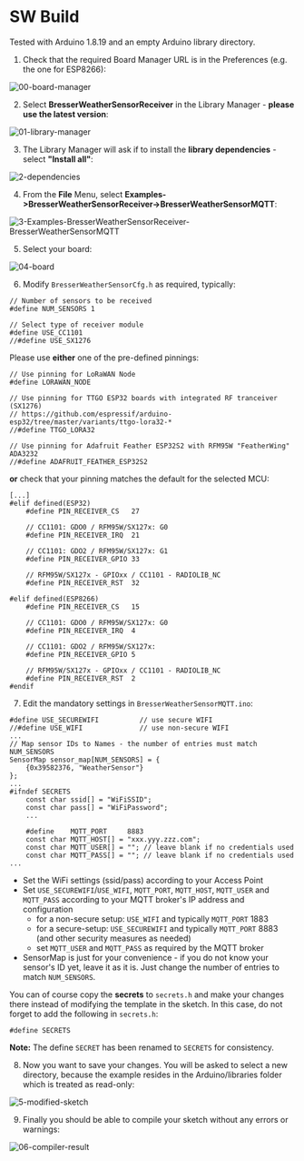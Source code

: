 # SW Build

Tested with Arduino 1.8.19 and an empty Arduino library directory.

1. Check that the required Board Manager URL is in the Preferences (e.g. the one for ESP8266):

![00-board-manager](https://user-images.githubusercontent.com/83612361/196784057-5d0a4494-f6d2-4723-881b-0e1de74a7fd9.png)

2. Select  **BresserWeatherSensorReceiver** in the Library Manager - **please use the latest version**:
 
![01-library-manager](https://user-images.githubusercontent.com/83612361/196784440-13c60b00-e336-4259-876c-a1025bee7ce8.png)

3. The Library Manager will ask if to install the **library dependencies** - select **"Install all"**:

![2-dependencies](https://user-images.githubusercontent.com/83612361/196784660-dbf38a22-d156-4444-a3bf-affdb2d06ac9.png)

4. From the **File** Menu, select **Examples->BresserWeatherSensorReceiver->BresserWeatherSensorMQTT**:

![3-Examples-BresserWeatherSensorReceiver-BresserWeatherSensorMQTT](https://user-images.githubusercontent.com/83612361/196785302-3c46eed5-3656-46cc-a426-017197f67089.png)

5. Select your board:

![04-board](https://user-images.githubusercontent.com/83612361/196785701-72692d15-167a-41f4-a586-59c38fa6e049.png)

6. Modify `BresserWeatherSensorCfg.h` as required, typically:
```
// Number of sensors to be received
#define NUM_SENSORS 1
```
```
// Select type of receiver module
#define USE_CC1101
//#define USE_SX1276
```
Please use **either** one of the pre-defined pinnings:
```
// Use pinning for LoRaWAN Node 
#define LORAWAN_NODE

// Use pinning for TTGO ESP32 boards with integrated RF tranceiver (SX1276)
// https://github.com/espressif/arduino-esp32/tree/master/variants/ttgo-lora32-*
//#define TTGO_LORA32

// Use pinning for Adafruit Feather ESP32S2 with RFM95W "FeatherWing" ADA3232
//#define ADAFRUIT_FEATHER_ESP32S2
```
**or** check that your pinning matches the default for the selected MCU:
```
[...]
#elif defined(ESP32)
    #define PIN_RECEIVER_CS   27
    
    // CC1101: GDO0 / RFM95W/SX127x: G0
    #define PIN_RECEIVER_IRQ  21 
    
    // CC1101: GDO2 / RFM95W/SX127x: G1
    #define PIN_RECEIVER_GPIO 33
    
    // RFM95W/SX127x - GPIOxx / CC1101 - RADIOLIB_NC
    #define PIN_RECEIVER_RST  32

#elif defined(ESP8266)
    #define PIN_RECEIVER_CS   15
    
    // CC1101: GDO0 / RFM95W/SX127x: G0
    #define PIN_RECEIVER_IRQ  4 
    
    // CC1101: GDO2 / RFM95W/SX127x: 
    #define PIN_RECEIVER_GPIO 5 
    
    // RFM95W/SX127x - GPIOxx / CC1101 - RADIOLIB_NC
    #define PIN_RECEIVER_RST  2
#endif
``` 
7. Edit the mandatory settings in `BresserWeatherSensorMQTT.ino`:
```
#define USE_SECUREWIFI          // use secure WIFI
//#define USE_WIFI              // use non-secure WIFI
...
// Map sensor IDs to Names - the number of entries must match NUM_SENSORS
SensorMap sensor_map[NUM_SENSORS] = {
    {0x39582376, "WeatherSensor"}
};
...
#ifndef SECRETS
    const char ssid[] = "WiFiSSID";
    const char pass[] = "WiFiPassword";
    ...

    #define    MQTT_PORT     8883
    const char MQTT_HOST[] = "xxx.yyy.zzz.com";
    const char MQTT_USER[] = ""; // leave blank if no credentials used
    const char MQTT_PASS[] = ""; // leave blank if no credentials used
...
```

- Set the WiFi settings (ssid/pass) according to your Access Point
- Set `USE_SECUREWIFI`/`USE_WIFI`, `MQTT_PORT`, `MQTT_HOST`, `MQTT_USER` and `MQTT_PASS` according to your MQTT broker's IP address and configuration
   - for a non-secure setup: `USE_WIFI` and typically `MQTT_PORT` 1883
   - for a secure-setup: `USE_SECUREWIFI` and typically `MQTT_PORT` 8883 (and other security measures as needed)
   - set `MQTT_USER` and `MQTT_PASS` as required by the MQTT broker
 - SensorMap is just for your convenience - if you do not know your sensor's ID yet, leave it as it is. Just change the number of entries to match `NUM_SENSORS`.

You can of course copy the **secrets** to `secrets.h` and make your changes there instead of modifying the template in the sketch. In this case, do not forget to add the following in `secrets.h`:
```
#define SECRETS
```
**Note:** The define `SECRET` has been renamed to `SECRETS` for consistency.

8. Now you want to save your changes. You will be asked to select a new directory, because the example resides in the Arduino/libraries folder which is treated as read-only:

![5-modified-sketch](https://user-images.githubusercontent.com/83612361/196790621-31fbb28a-2d49-4e38-be3e-75ed513332bc.png)

9. Finally you should be able to compile your sketch without any errors or warnings:

![06-compiler-result](https://user-images.githubusercontent.com/83612361/196790812-d0ab3066-d82e-495e-a15f-0dfb2334a393.png)
